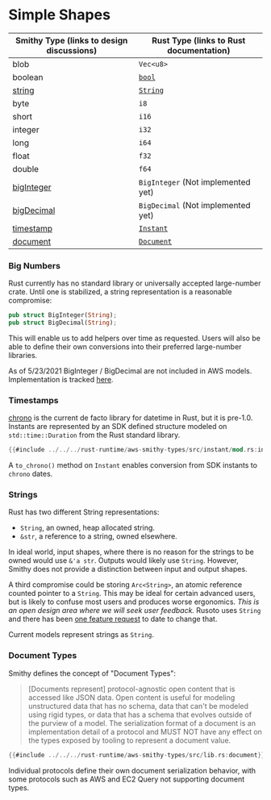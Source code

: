 # Simple Shapes
| Smithy Type (links to design discussions) | Rust Type (links to Rust documentation)   |
| ----------- | ----------- |
| blob | `Vec<u8>` |
| boolean | [`bool`](https://doc.rust-lang.org/std/primitive.bool.html) |
| [string](#strings)  | [`String`](https://doc.rust-lang.org/std/string/struct.String.html) |
| byte   | `i8` |
| short  | `i16` |
| integer | `i32` |
| long | `i64` |
| float | `f32` |
| double | `f64` |
| [bigInteger](#big-numbers) | `BigInteger` (Not implemented yet) |
| [bigDecimal](#big-numbers) | `BigDecimal` (Not implemented yet) |
| [timestamp](#timestamps)  | [`Instant`](https://github.com/awslabs/smithy-rs/blob/main/rust-runtime/aws-smithy-types/src/instant/mod.rs) |
| [document](#documents) | [`Document`](https://github.com/awslabs/smithy-rs/blob/v0.14/rust-runtime/aws-smithy-types/src/lib.rs#L38-L52) |

### Big Numbers
Rust currently has no standard library or universally accepted large-number crate. Until one is stabilized, a string representation is a reasonable compromise:

```rust
pub struct BigInteger(String);
pub struct BigDecimal(String);
```

This will enable us to add helpers over time as requested. Users will also be able to define their own conversions into their preferred large-number libraries.

As of 5/23/2021 BigInteger / BigDecimal are not included in AWS models. Implementation is tracked [here](https://github.com/awslabs/smithy-rs/issues/312).
### Timestamps
[chrono](https://github.com/chronotope/chrono) is the current de facto library for datetime in Rust, but it is pre-1.0. Instants are represented by an SDK defined structure modeled on `std::time::Duration` from the Rust standard library.

```rust
{{#include ../../../rust-runtime/aws-smithy-types/src/instant/mod.rs:instant}}
```

A `to_chrono()` method on `Instant` enables conversion from SDK instants to `chrono` dates.

### Strings
Rust has two different String representations:
* `String`, an owned, heap allocated string.
* `&str`, a reference to a string, owned elsewhere.

In ideal world, input shapes, where there is no reason for the strings to be owned would use `&'a str`. Outputs would likely use `String`. However, Smithy does not provide a distinction between input and output shapes.

A third compromise could be storing `Arc<String>`, an atomic reference counted pointer to a `String`. This may be ideal for certain advanced users, but is likely to confuse most users and produces worse ergonomics. _This is an open design area where we will seek user feedback._ Rusoto uses `String` and there has been [one feature request](https://github.com/rusoto/rusoto/issues/1806) to date to change that.

Current models represent strings as `String`.

### Document Types

Smithy defines the concept of "Document Types":
> [Documents represent] protocol-agnostic open content that is accessed like JSON data. Open content is useful for modeling unstructured data that has no schema, data that can't be modeled using rigid types, or data that has a schema that evolves outside of the purview of a model. The serialization format of a document is an implementation detail of a protocol and MUST NOT have any effect on the types exposed by tooling to represent a document value.

```rust
{{#include ../../../rust-runtime/aws-smithy-types/src/lib.rs:document}}
```

Individual protocols define their own document serialization behavior, with some protocols such as AWS and EC2 Query not supporting document types.
